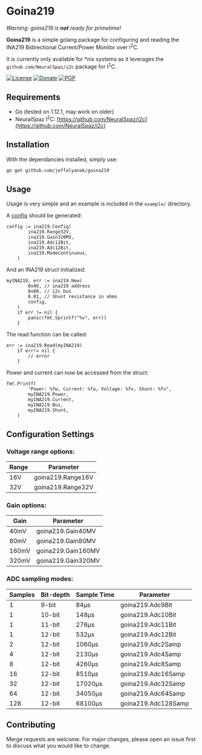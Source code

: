 # Goina219

_Warning: goina219 is **not** ready for primetime!_

**Goina219** is a simple golang package for configuring and reading the INA219 Bidirectional Current/Power Monitor over I<sup>2</sup>C.

It is currently only available for *nix systems as it leverages the `github.com/NeuralSpaz/i2c` package for I<sup>2</sup>C.

[![License](https://img.shields.io/github/license/JeffAlyanak/goina219.svg)](https://github.com/jeffalyanak/goina219/blob/master/LICENSE.txt)
[![Donate](https://img.shields.io/badge/donate--green.svg)](https://jeff.alyanak.ca/donate)
[![PGP](https://img.shields.io/keybase/pgp/jeffalyanak.svg?label=pgp)](https://jeff.alyanak.ca/pgp)

## Requirements
 * Go (tested on 1.12.1, may work on older)
 * NeuralSpaz I<sup>2</sup>C: [https://github.com/NeuralSpaz/i2c](https://github.com/NeuralSpaz/i2c)

## Installation

With the dependancies installed, simply use:

```bash
go get github.com/jeffalyanak/goina219

```

## Usage

Usage is very simple and an example is included in the `example/` directory.

A [config](#configuration-settings) should be generated:


```golang
config := ina219.Config(
		ina219.Range32V,
		ina219.Gain320MV,
		ina219.Adc12Bit,
		ina219.Adc12Bit,
		ina219.ModeContinuous,
	)
```

And an INA219 struct initialized:

```golang
myINA219, err := ina219.New(
		0x40, // ina219 address
		0x00, // i2c bus
		0.01, // Shunt resistance in ohms
		config,
	)
	if err != nil {
		panic(fmt.Sprintf("%v", err))
	}
```

The read function can be called:

```golang
err := ina219.Read(myINA219)
	if err!= nil {
		// error
	}
```

Power and current can now be accessed from the struct:

```golang
fmt.Printf(
		"Power: %fw, Current: %fa, Voltage: %fv, Shunt: %fv",
		myINA219.Power,
		myINA219.Current,
		myINA219.Bus,
		myINA219.Shunt,
	)
```

## Configuration Settings

### Voltage range options:

|Range|Parameter|
|---|---|
|16V|goina219.Range16V|
|32V|goina219.Range32V|

### Gain options:

|Gain|Parameter|
|---|---|
|40mV|goina219.Gain40MV|
|80mV|goina219.Gain80MV|
|160mV|goina219.Gain160MV|
|320mV|goina219.Gain320MV|

### ADC sampling modes:

|Samples|Bit-depth|Sample Time|Parameter|
|---|---|---|---|
|1|9-bit|84μs|goina219.Adc9Bit|
|1|10-bit|148μs|goina219.Adc10Bit|
|1|11-bit|276μs|goina219.Adc11Bit|
|1|12-bit|532μs|goina219.Adc12Bit|
|2|12-bit|1060μs|goina219.Adc2Samp|
|4|12-bit|2130μs|goina219.Adc4Samp|
|8|12-bit|4260μs|goina219.Adc8Samp|
|16|12-bit|8510μs|goina219.Adc16Samp|
|32|12-bit|17020μs|goina219.Adc32Samp|
|64|12-bit|34050μs|goina219.Adc64Samp|
|128|12-bit|68100μs|goina219.Adc128Samp|

## Contributing
Merge requests are welcome. For major changes, please open an issue first to discuss what you would like to change.

